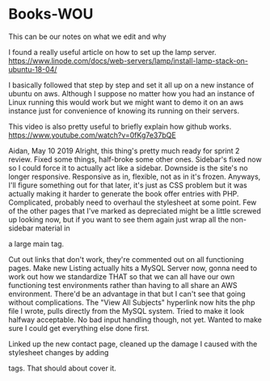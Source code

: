 # Books-WOU

This can be our notes on what we edit and why

I found a really useful article on how to set up the lamp server.
https://www.linode.com/docs/web-servers/lamp/install-lamp-stack-on-ubuntu-18-04/

I basically followed that step by step and set it all up on a new instance of ubuntu on aws.
Although I suppose no matter how you had an instance of Linux running this would work but we might want to demo it on an aws instance just for convenience of knowing its running on their servers.

This video is also pretty useful to briefly explain how github works.
https://www.youtube.com/watch?v=0fKg7e37bQE

Aidan, May 10 2019
Alright, this thing's pretty much ready for sprint 2 review. Fixed some things, half-broke some other ones. Sidebar's fixed now so I could force it to actually act like a sidebar. Downside is the site's
no longer responsive. Responsive as in, flexible, not as in it's frozen. Anyways, I'll figure something out for that later, it's just as CSS problem but it was actually making it harder to generate
the book offer entries with PHP. Complicated, probably need to overhaul the stylesheet at some point. Few of the other pages that I've marked as depreciated might be a little screwed up looking now, but
if you want to see them again just wrap all the non-sidebar material in <main> a large main tag.

Cut out links that don't work, they're commented out on all functioning pages. Make new Listing actually hits a MySQL Server now, gonna need to work out how we standardize THAT so that we can all have our own
functioning test environments rather than having to all share an AWS environment. There'd be an advantage in that but I can't see that going without complications. The "View All Subjects" hyperlink now hits
the php file I wrote, pulls directly from the MySQL system. Tried to make it look halfway acceptable. No bad input handling though, not yet. Wanted to make sure I could get everything else done first.

Linked up the new contact page, cleaned up the damage I caused with the stylesheet changes by adding <main> tags. That should about cover it.
